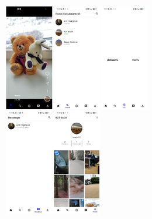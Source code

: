 <p float="left">
  <img src="https://github.com/kiselyv77/RsesTok/blob/master/screenshots/Home.jpg" width="25%" height="25%"/>
  <img src="https://github.com/kiselyv77/RsesTok/blob/master/screenshots/Search.jpg" width="25%" height="25%"/>
  <img src="https://github.com/kiselyv77/RsesTok/blob/master/screenshots/Add.jpg" width="25%" height="25%"/>
  <img src="https://github.com/kiselyv77/RsesTok/blob/master/screenshots/Messenger.jpg" width="25%" height="25%"/>
  <img src="https://github.com/kiselyv77/RsesTok/blob/master/screenshots/Profile.jpg" width="25%" height="25%"/>
</p>
    
    
